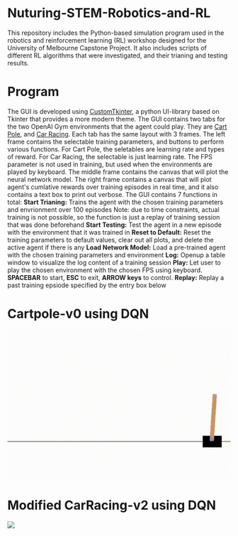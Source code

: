 # Nuturing-STEM-Robotics-and-RL
This repository includes the Python-based simulation program used in the robotics and reinforcement learning (RL) workshop designed for the University of Melbourne Capstone Project. It also includes scripts of different RL algorithms that were investigated, and their trianing and testing results.
# Program
The GUI is developed using [CustomTkinter](https://github.com/TomSchimansky/CustomTkinter), a python UI-library based on Tkinter that provides a more modern theme. 
The GUI contains two tabs for the two OpenAI Gym environments that the agent could play. They are [Cart Pole](https://www.gymlibrary.dev/environments/classic_control/cart_pole/), and [Car Racing](https://www.gymlibrary.dev/environments/box2d/car_racing/). Each tab has the same layout with 3 frames. The left frame contains the selectable training parameters, and buttons to perform various functions. For Cart Pole, the seletables are learning rate and types of reward. For Car Racing, the selectable is just learning rate. The FPS parameter is not used in training, but used when the environments are played by keyboard. The middle frame contains the canvas that will plot the neural network model. The right frame contains a canvas that will plot agent's cumlative rewards over training episodes in real time, and it also contains a text box to print out verbose. The GUI contains 7 functions in total:
**Start Trianing:** Trains the agent with the chosen training parameters and envrionment over 100 episodes
Note: due to time constraints, actual training is not possible, so the function is just a replay of training session that was done beforehand
**Start Testing:** Test the agent in a new episode with the environment that it was trained in
**Reset to Default:** Reset the training parameters to default values, clear out all plots, and delete the active agent if there is any
**Load Network Model:** Load a pre-trained agent with the chosen training parameters and environment
**Log:** Openup a table window to visualize the log content of a training session
**Play:** Let user to play the chosen environment with the chosen FPS using keyboard. **SPACEBAR** to start, **ESC** to exit, **ARROW keys** to control.
**Replay:** Replay a past training epsiode specified by the entry box below

# Cartpole-v0 using DQN
![](https://github.com/JYL31/Nuturing-STEM-Robotics-and-RL/blob/main/Img/cartpole_eg.gif)

# Modified CarRacing-v2 using DQN
![](https://github.com/JYL31/Nuturing-STEM-Robotics-and-RL/blob/main/Img/car_racing_eg.gif)
